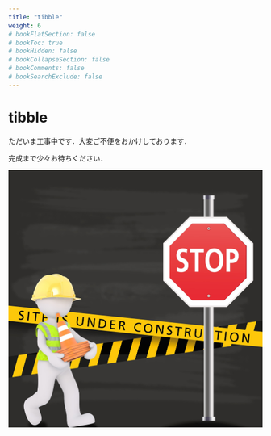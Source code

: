 ```yaml
---
title: "tibble"
weight: 6
# bookFlatSection: false
# bookToc: true
# bookHidden: false
# bookCollapseSection: false
# bookComments: false
# bookSearchExclude: false
---
```


# tibble

ただいま工事中です．大変ご不便をおかけしております．

完成まで少々お待ちください．

![](./under-construction.jpg)
